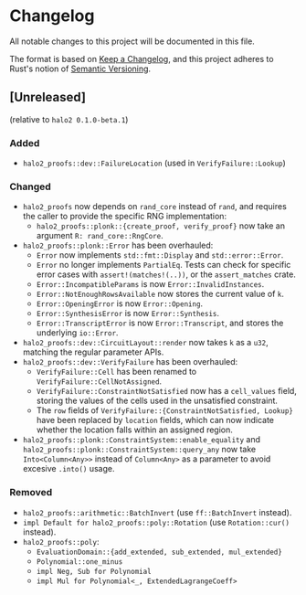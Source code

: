# Changelog
All notable changes to this project will be documented in this file.

The format is based on [Keep a Changelog](https://keepachangelog.com/en/1.0.0/),
and this project adheres to Rust's notion of
[Semantic Versioning](https://semver.org/spec/v2.0.0.html).

## [Unreleased]
(relative to `halo2 0.1.0-beta.1`)

### Added
- `halo2_proofs::dev::FailureLocation` (used in `VerifyFailure::Lookup`)

### Changed
- `halo2_proofs` now depends on `rand_core` instead of `rand`, and requires the
  caller to provide the specific RNG implementation:
  - `halo2_proofs::plonk::{create_proof, verify_proof}` now take an argument
    `R: rand_core::RngCore`.
- `halo2_proofs::plonk::Error` has been overhauled:
  - `Error` now implements `std::fmt::Display` and `std::error::Error`.
  - `Error` no longer implements `PartialEq`. Tests can check for specific error
    cases with `assert!(matches!(..))`, or the `assert_matches` crate.
  - `Error::IncompatibleParams` is now `Error::InvalidInstances`.
  - `Error::NotEnoughRowsAvailable` now stores the current value of `k`.
  - `Error::OpeningError` is now `Error::Opening`.
  - `Error::SynthesisError` is now `Error::Synthesis`.
  - `Error::TranscriptError` is now `Error::Transcript`, and stores the
    underlying `io::Error`.
- `halo2_proofs::dev::CircuitLayout::render` now takes `k` as a `u32`, matching
  the regular parameter APIs.
- `halo2_proofs::dev::VerifyFailure` has been overhauled:
  - `VerifyFailure::Cell` has been renamed to `VerifyFailure::CellNotAssigned`.
  - `VerifyFailure::ConstraintNotSatisfied` now has a `cell_values` field,
    storing the values of the cells used in the unsatisfied constraint.
  - The `row` fields of `VerifyFailure::{ConstraintNotSatisfied, Lookup}` have
    been replaced by `location` fields, which can now indicate whether the
    location falls within an assigned region.
- `halo2_proofs::plonk::ConstraintSystem::enable_equality` and 
  `halo2_proofs::plonk::ConstraintSystem::query_any` now take `Into<Column<Any>>`
  instead of `Column<Any>` as a parameter to avoid excesive `.into()` usage.

### Removed
- `halo2_proofs::arithmetic::BatchInvert` (use `ff::BatchInvert` instead).
- `impl Default for halo2_proofs::poly::Rotation` (use `Rotation::cur()` instead).
- `halo2_proofs::poly`:
  - `EvaluationDomain::{add_extended, sub_extended, mul_extended}`
  - `Polynomial::one_minus`
  - `impl Neg, Sub for Polynomial`
  - `impl Mul for Polynomial<_, ExtendedLagrangeCoeff>`
